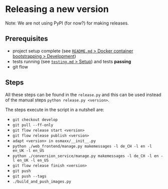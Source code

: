 # Releasing a new version

Note: We are not using PyPI (for now?) for making releases.

## Prerequisites

- project setup complete (see [`README.md` > Docker container bootstrapping > Development](/README.md#development-2))
- tests running (see [`testing.md` > Setup](testing.md#setup)) and tests **passing**  
- git flow

## Steps


All these steps can be found in the `release.py` and this can be
used instead of the manual steps `python release.py <version>`.

The steps execute in the script in a nutshell are:

- `git checkout develop`
- `git pull --ff-only`
- `git flow release start <version>`
- `git flow release publish <version>`
- `adapt <version> in osmaxx/__init__.py`
- `python ./web_frontend/manage.py makemessages -l de_CH -l en -l en_UK -l en_US`
- `python ./conversion_service/manage.py makemessages -l de_CH -l en -l en_UK -l en_US`
- `git flow release finish <version>`
- `git push`
- `git push --tags`
- `./build_and_push_images.py`
